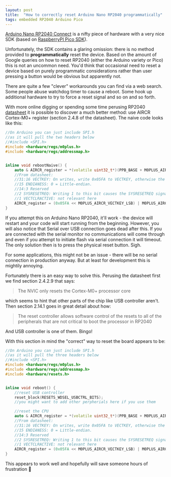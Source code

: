 ```yaml
---
layout: post
title:  "How to correctly reset Arduino Nano RP2040 programmatically"
tags: embedded RP2040 Arduino Pico
---
```



[Arduino Nano RP2040 Connect](https://docs.arduino.cc/hardware/nano-rp2040-connect/) is a nifty piece of hardware with a very nice SDK
(based on [RaspberryPI Pico SDK](https://github.com/raspberrypi/pico-sdk)). 

Unfortunately, the SDK contains a glaring omission: 
there is no method provided to **programmatically** reset the device. Based on the amount of Google queries on how to reset 
RP2040 (either the Arduino variety or Pico) this is not an uncommon need. You'd think that occasional need to reset
a device based on purely programmatic considerations rather than user pressing a button would be obvious but apparently not.

There are quite a few "clever" workarounds you can find via a web search. Some people abuse watchdog timer to cause a reboot.
Some hook up additional hardware to try to force a reset signal and so on and so forth. 

With more online digging or spending some time perusing RP2040 [datasheet](https://datasheets.raspberrypi.com/rp2040/rp2040-datasheet.pdf)
it is possible to discover a much better method: use AIRCR Cortex-M0+ register (section 2.4.8 of the datasheet). The naive code looks like this:

```cpp
//On Arduino you can just include SPI.h
//as it will pull the two headers below
//#include <SPI.h> 
#include <hardware/regs/m0plus.h>
#include <hardware/regs/addressmap.h>


inline void rebootNaive() {
    auto & AIRCR_register = *(volatile uint32_t*)(PPB_BASE + M0PLUS_AIRCR_OFFSET);
    //From datasheet:
    //31:16 VECTKEY: On writes, write 0x05FA to VECTKEY, otherwise the write is ignored.
    //15 ENDIANESS: 0 = Little-endian.
    //14:3 Reserved
    //2 SYSRESETREQ: Writing 1 to this bit causes the SYSRESETREQ signal to the outer system to be asserted to request a reset.
    //1 VECTCLRACTIVE: not relevant here
    AIRCR_register = (0x05FA << M0PLUS_AIRCR_VECTKEY_LSB) | M0PLUS_AIRCR_SYSRESETREQ_BITS;
}
```

If you attempt this on Arduino Nano RP2040, it'll work - the device will restart and your code will start running from the beginning. However, you will also notice that Serial over USB connection goes dead after this. If you are connected with the serial monitor no communications will come through and even if you attempt to initiate flash via serial connection it will timeout. The only solution then is to press the physical reset button. Sigh.

For some applications, this might not be an issue - there will be no serial connection in production anyway. But at least
for development this is mightily annoying. 

Fortunately there is an easy way to solve this. Perusing the datasheet first we find section 2.4.2.9 that says:
> The NVIC only resets the Cortex-M0+ processor core

which seems to hint that other parts of the chip like USB controller aren't. Then section 2.14.1 goes in great detail about how:

> The reset controller allows software control of the resets to all of the peripherals that are not critical to boot the processor in RP2040

And USB controller is one of them. Bingo!

With this section in mind the "correct" way to reset the board appears to be:

```cpp
//On Arduino you can just include SPI.h
//as it will pull the three headers below
//#include <SPI.h> 
#include <hardware/regs/m0plus.h>
#include <hardware/regs/addressmap.h>
#include <hardware/resets.h>


inline void reboot() {
    //reset USB controller
    reset_block(RESETS_WDSEL_USBCTRL_BITS);
    //you might want to add other perpherials here if you use them

    //reset the CPU
    auto & AIRCR_register = *(volatile uint32_t*)(PPB_BASE + M0PLUS_AIRCR_OFFSET);
    //From datasheet:
    //31:16 VECTKEY: On writes, write 0x05FA to VECTKEY, otherwise the write is ignored.
    //15 ENDIANESS: 0 = Little-endian.
    //14:3 Reserved
    //2 SYSRESETREQ: Writing 1 to this bit causes the SYSRESETREQ signal to the outer system to be asserted to request a reset.
    //1 VECTCLRACTIVE: not relevant here
    AIRCR_register = (0x05FA << M0PLUS_AIRCR_VECTKEY_LSB) | M0PLUS_AIRCR_SYSRESETREQ_BITS;
}
```

This appears to work well and hopefully will save someone hours of frustration 🙂

